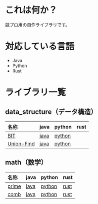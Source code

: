 # これは何か？
競プロ用の自作ライブラリです。

# 対応している言語
- Java
- Python
- Rust

# ライブラリ一覧
## data_structure（データ構造）

|名称|java|python|rust|
|:--|:--|:--|:--|
|[BIT](./data_structure/BIT/)|[java](./data_structure/BIT/java/BIT.java)|[python](./data_structure/BIT/python/BIT.py)||
|[Union-Find](./data_structure/Union-Find)|[java](./data_structure/Union-Find/java/UnionFind.java)|[python](./data_structure/Union-Find/python/unionfind.py)||

## math（数学）
|名称|java|python|rust|
|:--|:--|:--|:--|
|[prime](./math/prime)|[java](./math/prime/java/Prime.java)|[python](./math/prime/python/prime.py)|[rust](./math/prime/rust/src/lib.rs)|
|[comb](./math/comb)|[java](./math/comb/java/Comb.java)|[python](./math/comb/python/comb.py)|[rust](./math/comb/rust/src/lib.rs)|

